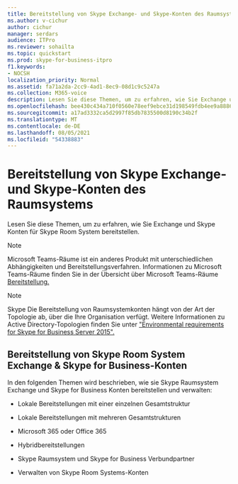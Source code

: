 ```yaml
---
title: Bereitstellung von Skype Exchange- und Skype-Konten des Raumsystems
ms.author: v-cichur
author: cichur
manager: serdars
audience: ITPro
ms.reviewer: sohailta
ms.topic: quickstart
ms.prod: skype-for-business-itpro
f1.keywords:
- NOCSH
localization_priority: Normal
ms.assetid: fa71a2da-2cc9-4ad1-8ec9-08d1c9c5247a
ms.collection: M365-voice
description: Lesen Sie diese Themen, um zu erfahren, wie Sie Exchange und Skype Konten für Skype Room System bereitstellen.
ms.openlocfilehash: bee430c434a710f0560e78eef9ebce31d198549fdb4ee9a88861afb5ab9e8760
ms.sourcegitcommit: a17ad3332ca5d2997f85db7835500d8190c34b2f
ms.translationtype: MT
ms.contentlocale: de-DE
ms.lasthandoff: 08/05/2021
ms.locfileid: "54338883"
---
```

# <a name="provisioning-of-skype-room-system-exchange-and-skype-accounts"></a>Bereitstellung von Skype Exchange- und Skype-Konten des Raumsystems
 
Lesen Sie diese Themen, um zu erfahren, wie Sie Exchange und Skype Konten für Skype Room System bereitstellen. 

> [!NOTE]
> Microsoft Teams-Räume ist ein anderes Produkt mit unterschiedlichen Abhängigkeiten und Bereitstellungsverfahren. Informationen zu Microsoft Teams-Räume finden Sie in der Übersicht über Microsoft Teams-Räume [Bereitstellung.](/MicrosoftTeams/rooms/rooms-deploy)
  
> [!NOTE]
> Skype Die Bereitstellung von Raumsystemkonten hängt von der Art der Topologie ab, über die Ihre Organisation verfügt. Weitere Informationen zu Active Directory-Topologien finden Sie unter ["Environmental requirements for Skype for Business Server 2015".](../../plan-your-deployment/requirements-for-your-environment/environmental-requirements.md) 
  
## <a name="provisioning-of-skype-room-system-exchange-amp-skype-for-business-accounts"></a>Bereitstellung von Skype Room System Exchange &amp; Skype for Business-Konten

In den folgenden Themen wird beschrieben, wie sie Skype Raumsystem Exchange und Skype for Business Konten bereitstellen und verwalten:
  
- Lokale Bereitstellungen mit einer einzelnen Gesamtstruktur
    
- Lokale Bereitstellungen mit mehreren Gesamtstrukturen
    
- Microsoft 365 oder Office 365
    
- Hybridbereitstellungen
    
- Skype Raumsystem und Skype for Business Verbundpartner
    
- Verwalten von Skype Room Systems-Konten
